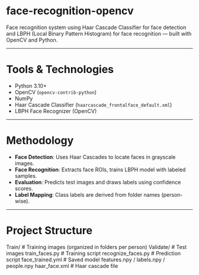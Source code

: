 # face-recognition-opencv

Face recognition system using Haar Cascade Classifier for face detection and LBPH (Local Binary Pattern Histogram) for face recognition — built with OpenCV and Python.

---

# Tools & Technologies

- Python 3.10+
- OpenCV (`opencv-contrib-python`)
- NumPy
- Haar Cascade Classifier (`haarcascade_frontalface_default.xml`)
- LBPH Face Recognizer (OpenCV)

---

# Methodology

- **Face Detection**: Uses Haar Cascades to locate faces in grayscale images.
- **Face Recognition**: Extracts face ROIs, trains LBPH model with labeled samples.
- **Evaluation**: Predicts test images and draws labels using confidence scores.
- **Label Mapping**: Class labels are derived from folder names (person-wise).

---

# Project Structure

Train/          # Training images (organized in folders per person)
Validate/       # Test images
train_faces.py  # Training script
recognize_faces.py  # Prediction script
face_trained.yml  # Saved model
features.npy / labels.npy / people.npy
haar_face.xml   # Haar cascade file
